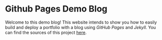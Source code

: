 <!-- index.markdown -->
# Github Pages Demo Blog
Welcome to this demo blog! This website intends to show you how to easily build and deploy a portfolio with a blog using _GitHub Pages_ and _Jekyll_. You can find the sources of this project [here](https://github.com/SimonDosda/gp-blog).
